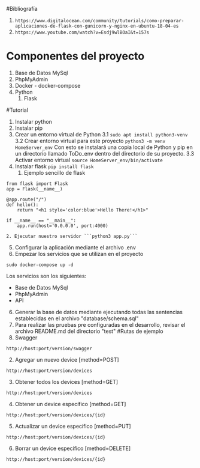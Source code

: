 #Bibliografía
1. ```https://www.digitalocean.com/community/tutorials/como-preparar-aplicaciones-de-flask-con-gunicorn-y-nginx-en-ubuntu-18-04-es```
2. ```https://www.youtube.com/watch?v=Esdj9wlBOaI&t=157s```
# Componentes del proyecto
1. Base de Datos MySql
2. PhpMyAdmin
3. Docker - docker-compose
4. Python
    1. Flask

#Tutorial
1. Instalar python
2. Instalar pip
3. Crear un entorno virtual de Python
3.1 ```sudo apt install python3-venv```
3.2 Crear entorno virtual para este proyecto
```python3 -m venv HomeServer_env```
Con esto se instalará una copia local de Python y pip en un directorio llamado ToDo_env dentro del directorio de su proyecto.
3.3 Activar entorno virtual
```source HomeServer_env/bin/activate```
4. Instalar flask
```pip install flask```
    1. Ejemplo sencillo de flask
```
from flask import Flask
app = Flask(__name__)

@app.route("/")
def hello():
    return "<h1 style='color:blue'>Hello There!</h1>"

if __name__ == "__main__":
    app.run(host='0.0.0.0', port:4000)
```

    2. Ejecutar nuestro servidor ```python3 app.py```
5. Configurar la aplicación mediante el archivo .env
6. Empezar los servicios que se utilizan en el proyecto
```
sudo docker-compose up -d
```
Los servicios son los siguientes:
- Base de Datos MySql
- PhpMyAdmin
- API
6. Generar la base de datos mediante ejecutando todas las sentencias establecidas en el archivo "database/schema.sql"
7. Para realizar las pruebas pre configuradas en el desarrollo, revisar el archivo README.md del directorio "test"
#Rutas de ejemplo
1. Swagger
```
http://host:port/version/swagger
```
2. Agregar un nuevo device [method=POST]
```
http://host:port/version/devices
```
3. Obtener todos los devices [method=GET]
```
http://host:port/version/devices
```
4. Obtener un device específico [method=GET]
```
http://host:port/version/devices/{id}
```
5. Actualizar un device específico [method=PUT]
```
http://host:port/version/devices/{id}
```
6. Borrar un device específico [method=DELETE]
```
http://host:port/version/devices/{id}
```